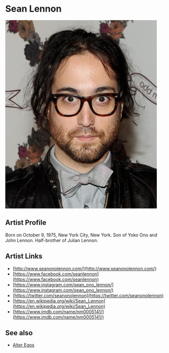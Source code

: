 # Sean Lennon

![](../../assets/artists/Sean_Lennon.png)

## Artist Profile

Born on October 9, 1975, New York City, New York. Son of Yoko Ono and John Lennon. Half-brother of Julian Lennon. 

## Artist Links

- [http://www.seanonolennon.com/](http://www.seanonolennon.com/)
- [https://www.facebook.com/seanlennon](https://www.facebook.com/seanlennon)
- [https://www.instagram.com/sean_ono_lennon/](https://www.instagram.com/sean_ono_lennon/)
- [https://twitter.com/seanonolennon](https://twitter.com/seanonolennon)
- [https://en.wikipedia.org/wiki/Sean_Lennon](https://en.wikipedia.org/wiki/Sean_Lennon)
- [https://www.imdb.com/name/nm0005141/](https://www.imdb.com/name/nm0005141/)


## See also

- [Alter Egos](Alter_Egos.md)
